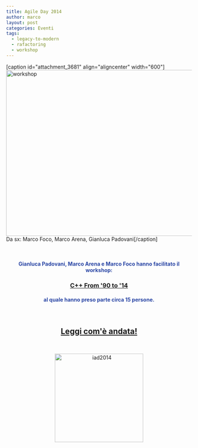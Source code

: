 ```yaml
---
title: Agile Day 2014
author: marco
layout: post
categories: Eventi
tags:
  - legacy-to-modern
  - rafactoring
  - workshop
---
```



[caption id="attachment_3681" align="aligncenter" width="600"]<a href="http://www.italiancpp.org/wp-content/uploads/2014/10/workshop.jpg"><img class="size-full wp-image-3681 " src="http://www.italiancpp.org/wp-content/uploads/2014/10/workshop.jpg" alt="workshop" width="600" height="450" /></a> Da sx: Marco Foco, Marco Arena, Gianluca Padovani[/caption]

&nbsp;
<h4 style="text-align: center;"><span style="color: #2945a4;">Gianluca Padovani, Marco Arena e Marco Foco hanno facilitato il workshop:</span></h4>
<h3 style="text-align: center;"><a href="http://www.agileday.it/front/programma-2014/sessioni-2014/#c_piu_piu" target="_blank" rel="noopener noreferrer">C++ From '90 to '14</a></h3>
<h4 style="text-align: center;"><span style="color: #2945a4;">al quale hanno preso parte circa 15 persone.</span></h4>
&nbsp;
<h2 style="text-align: center;"><a href="http://www.italiancpp.org/2014/11/16/italy-speaks-cpp-too/#workshop" target="_blank" rel="noopener noreferrer">Leggi com'è andata!</a></h2>
&nbsp;
<p style="text-align: center;"><a href="http://agileday.it"><img class="aligncenter size-full wp-image-3602" src="http://www.italiancpp.org/wp-content/uploads/2013/06/iad2014.png" alt="iad2014" width="240" height="240" /></a></p>
